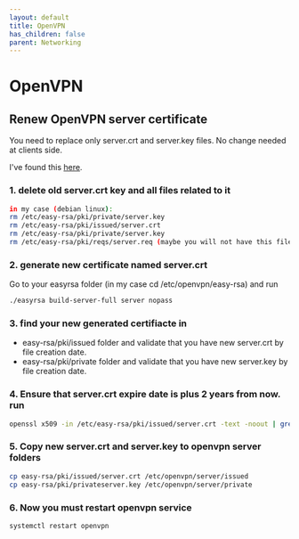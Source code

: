 ```yaml
---
layout: default
title: OpenVPN
has_children: false
parent: Networking
---
```


# OpenVPN

## Renew OpenVPN server certificate

You need to replace only server.crt and server.key files. No change needed at clients side.

I've found this [here](https://forums.openvpn.net/viewtopic.php?t=44009).

### 1. delete old server.crt key and all files related to it
```bash
in my case (debian linux):
rm /etc/easy-rsa/pki/private/server.key
rm /etc/easy-rsa/pki/issued/server.crt
rm /etc/easy-rsa/pki/private/server.key
rm /etc/easy-rsa/pki/reqs/server.req (maybe you will not have this file so ignore and continue)
```

### 2. generate new certificate named server.crt

Go to your easyrsa folder (in my case cd /etc/openvpn/easy-rsa) and run

```bash
./easyrsa build-server-full server nopass
```

### 3. find your new generated certifiacte in

* easy-rsa/pki/issued folder and validate that you have new server.crt by file creation date.
* easy-rsa/pki/private folder and validate that you have new server.key by file creation date.

### 4. Ensure that server.crt expire date is plus 2 years from now. run

```bash
openssl x509 -in /etc/easy-rsa/pki/issued/server.crt -text -noout | grep "Not After"
```

### 5. Copy new server.crt and server.key to openvpn server folders

```bash
cp easy-rsa/pki/issued/server.crt /etc/openvpn/server/issued
cp easy-rsa/pki/privateserver.key /etc/openvpn/server/private
```

### 6. Now you must restart openvpn service

```bash
systemctl restart openvpn
```


